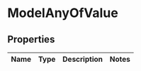 

# ModelAnyOfValue


## Properties

| Name | Type | Description | Notes |
|------------ | ------------- | ------------- | -------------|



